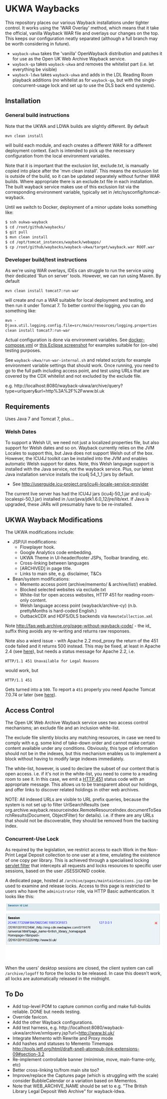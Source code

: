 UKWA Waybacks
=============

This repository places our various Wayback installations under tighter control. It works using the 'WAR Overlay' method, which means that it take the official, vanilla Wayback WAR file and overlays our changes on the top. This keeps our configuration neatly separated (although a full branch may be worth considering in future).

 * `wayback-ukwa` takes the 'vanilla' OpenWayback distribution and patches it for use as the Open UK Web Archive Wayback service.
 * `wayback-qa` takes `wayback-ukwa` and removes the whitelist part (i.e. let everything be visible)
 * `wayback-ldwa` takes `wayback-ukwa` and adds in the LDL Reading Room playback additions (no whitelist as for `wayback-qa`, but with the single-concurrent-usage lock and set up to use the DLS back end systems).
 

Installation
------------

### General build instructions ###

Note that the UKWA and LDWA builds are slightly different. By default

    mvn clean install

will build each module, and each creates a different WAR for a different deployment context. Each is intended to pick up the necessary configuration from the local environment variables.

Note that it is important that the exclusion list, exclude.txt, is manually copied into place after the 'mvn clean install'. This means the exclusion list is outside of the build, so it can be updated separately without further WAR builds. Where appropriate there is an exclude.txt file in each installation. The built wayback service makes use of this exclusion list via the corresponding environment variable, typically set in /etc/sysconfig/tomcat-wayback.

Until we switch to Docker, deployment of a minor update looks something like:

    $ ssh oukwa-wayback
    $ cd /root/github/waybacks/
    $ git pull
    $ mvn clean install
    $ cd /opt/tomcat_instances/wayback/webapps/
    $ cp /root/github/waybacks/wayback-ukwa/target/wayback.war ROOT.war
    

### Developer build/test instructions ###

As we're using WAR overlays, IDEs can struggle to run the service using their dedicated 'Run on server' tools. However, we can run using Maven. By default 

    mvn clean install tomcat7:run-war

will create and run a WAR suitable for local deployment and testing, and then run it under Tomcat 7. To better control the logging, you can do something like:

    mvn -Djava.util.logging.config.file=src/main/resources/logging.properties clean install tomcat7:run-war
    
Actual configuration is done via environment variables. See [docker-compose.yml](docker-compose.yml) or [this Eclipse screenshot](docs/eclipse-environment-vars.png) for examples suitable for (on-site) testing purposes.

See `wayback-ukwa/run-war-internal.sh` and related scripts for example environment variable settings that should work. Once running, you need to go to the full path including access point, and test using URLs that are covered by the CDX whitelist and not excluded by the exclude file.

e.g. http://localhost:8080/wayback-ukwa/archive/query?type=urlquery&url=http%3A%2F%2Fwww.bl.uk

Requirements
------------

Uses Java 7 and Tomcat 7, plus...

### Welsh Dates ###

To support a Welsh UI, we need not just a localized properties file, but also support for Welsh dates and so on. Wayback currently relies on the JVM Locales to support this, but Java does not support Welsh out of the box. However, the ICU4J toolkit can be installed into the JVM and enables automatic Welsh support for dates. Note, this Welsh language support is installed with the Java service, not the wayback service. Plus, our latest Java installation service installs the icu4j 54_1_1 jars by default.

* See http://userguide.icu-project.org/icu4j-locale-service-provider

The current live server has had the ICU4J jars (icu4j-50_1.jar and icu4j-localespi-50_1.jar) installed in /usr/java/jdk1.6.0_12/jre/lib/ext. If Java is upgraded, these JARs will presumably have to be re-installed.


UKWA Wayback Modifications
--------------------------

The UKWA modifications include:

- JSP/UI modifications:
    - Flowplayer hook.
    - Google Analytics code embedding.
    - UKWA Theme in UI-header/footer JSPs, Toolbar branding, etc.
    - Cross-linking between languages
    - [ARCHIVED] in page title.
    - Links to main site, e.g. disclaimer, T&Cs
- Bean/system modifications:
    - Memento access point (archive/memento/ & archive/list/) enabled.
    - Blocked selected websites via exclude.txt
    - White-list for open access websites, HTTP 451 for reading-room-only content.
    - Welsh language access point (wayback/archive-cy) (n.b. prettyMonths is hard-coded English.)
    - OutbackCDX and HDFS/DLS backends via `RemoteCollection.xml`

Note http://faq.web.archive.org/page-without-wayback-code/ - the id_ suffix thing avoids any re-writing and returns raw responses.

Note also a wierd issue - with Apache 2.2 mod_proxy the return of the 451 code failed and it returns 500 instead. This may be fixed, at least in Apache 2.4 (see [here](http://stackoverflow.com/questions/24775340/apache-reverse-proxy-changes-status-code)), but needs a status message for Apache 2.2, i.e.

    HTTP/1.1 451 Unavailable for Legal Reasons
    
would work, but 

    HTTP/1.1 451

Gets turned into a `500`. To report a `451` properly you need Apache Tomcat 7.0.74 or later (see [here](https://bz.apache.org/bugzilla/show_bug.cgi?id=53602)).

Access Control
--------------

The Open UK Web Archive Wayback service uses two access control mechanisms; an exclude file and an inclusion white-list.

The exclude file silently blocks any matching resources, in case we need to comply with e.g. some kind of take-down order and cannot make certain content available under any conditions. Obviously, this type of information should not be in the indexes, but this mechanism enables us to implement a block without having to modify large indexes immediately.

The white-list, however, is used to declare the subset of our content that is open access. i.e. if it's not in the white-list, you need to come to a reading room to see it. In this case, we emit a [HTTP 451](https://en.wikipedia.org/wiki/HTTP_451) status code with an appropriate message. This allows us to be transparent about our holdings, and offer links to discover related holdings in other web archives.

NOTE: All indexed URLs are visible to URL prefix queries, because the system is not set up to filter UrlSearchResults (see
org.archive.wayback.resourceindex.RemoteResourceIndex.documentToSearchResults(Document, ObjectFilter<CaptureSearchResult>) for details). i.e. if there are any URLs that should not be discoverable, they should be removed from the backing index.

### Concurrent-Use Lock ###

As required by the legislation, we restrict access to each Work in the Non-Print Legal Deposit collection to one user at a time, emulating the existence of one copy per library.  This is achieved through a specialised locking [servlet filter](http://www.oracle.com/technetwork/java/filters-137243.html) that intercepts all requests and locks resources to specific user sessions, based on the user JSESSIONID cookie.

A dedicated page, hosted at `/archive/pages/maintainSessions.jsp` can be used to examine and release locks. Access to this page is restricted to users who have the `administrator` role, via HTTP Basic authentication. It looks like this:

![Maintain Sessions view](./docs/ukwa-npld-lock-session-view-ui.png)

When the users' desktop sessions are closed, the client system can call `/archive/logoff` to force the locks to be released. In case  this doesn't work, all locks are automatically released in the midnight.


To Do
-----

- Add top-level POM to capture common config and make full-builds reliable. DONE but needs testing.
- Override favicon.
- Add the other Wayback configurations.
- Add test harness, e.g. http://localhost:8080/wayback-ukwa/archive/xmlquery.jsp?url=http://www.bl.uk/
- Integrate Memento with Rewrite and Proxy mode
- Add hashes and statuses to Memento Timemaps http://tools.ietf.org/html/draft-snell-atompub-link-extensions-09#section-3.2
- Re-implement controllable banner (minimise, move, main-frame-only, etc)
- Better cross-linking to/from main site too?
- Improve/replace the Captures page (which is struggling with the scale) consider BubbleCalendar or a variation based on Mementos.
- Note that WEB_ARCHIVE_NAME should be set to e.g. "The British Library Legal Deposit Web Archive" for wayback-ldwa.



